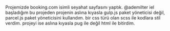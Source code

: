 Projemizde booking.com isimli seyahat sayfasını yaptık. @ademilter iel başladığım bu projeden projenin
aslına kıyasla gulp.js paket yöneticisi değil, parcel.js paket yöneticisini kullandım. bir css türü olan scss ile kodlara stil verdim.
projeyi ise aslına kıyasla pug ile değil html ile bitirdim. 